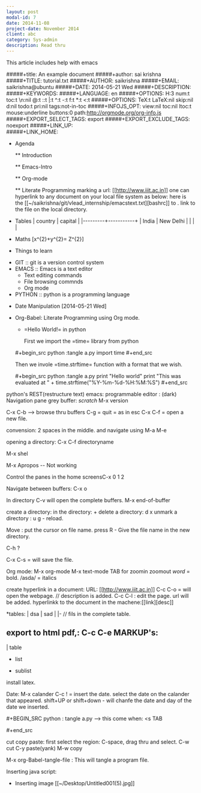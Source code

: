 ```yaml
---
layout: post
modal-id: 7
date: 2014-11-08
project-date: November 2014
client: abc
category: Sys-admin
description: Read thru
---
```

<div class="message">
  This article includes help with emacs
</div>

#####+title: An example document
#####+author: sai krishna
#####+TITLE:     tutorial.txt
#####+AUTHOR:    saikrishna
#####+EMAIL:     saikrishna@ubuntu
#####+DATE:      2014-05-21 Wed
#####+DESCRIPTION: 
#####+KEYWORDS: 
#####+LANGUAGE:  en
#####+OPTIONS:   H:3 num:t toc:t \n:nil @:t ::t |:t ^:t -:t f:t *:t <:t
#####+OPTIONS:   TeX:t LaTeX:nil skip:nil d:nil todo:t pri:nil tags:not-in-toc
#####+INFOJS_OPT: view:nil toc:nil ltoc:t mouse:underline buttons:0 path:http://orgmode.org/org-info.js
#####+EXPORT_SELECT_TAGS: export
#####+EXPORT_EXCLUDE_TAGS: noexport
#####+LINK_UP:   
#####+LINK_HOME: 

* Agenda

  **  Introduction

  **  Emacs-Intro

  **  Org-mode

  **  Literate Programming
   marking a url: [[http://www.iiit.ac.in]]
   one can hyperlink to any document on your local file system as below:
   here is the [[~/saikrishna/git/vlead_internship/emacstext.txt][bashrc]] to . link to the file on the local directory.

 * Tables
 | country | capital   |
 |---------+-----------+
 | India   | New Delhi |
 |         |           |
 
 * Maths
  [x^{2}+y^{2}= Z^{2}]

 * Things to learn

  - GIT :: git is a version control system
  - EMACS :: Emacs is a text editor
     + Text editing commands
    + File browsing commnds
    + Org mode
  - PYTHON :: python is a programming language
 * Date Manipulation
   [2014-05-21 Wed]

 * Org-Babel: Literate Programming using Org mode.
   
   * =Hello World!= in python

     First we import the =time= library from python

    #+begin_src python  :tangle a.py
    import time
    #+end_src
 
     Then we invole =time.strftime= function with a format that we wish.

     #+begin_src python  :tangle a.py
     print "Hello world"
     print "This was evaluated at " + time.strftime("%Y-%m-%d-%H:%M:%S")
     #+end_src




python's REST(restructure text)
emacs:
programmable editor : (dark)
Navigation
pane
grey buffer: *scratch*
M-x version

C-x C-b --> browse thru buffers
C-g = quit = as in esc
C-x C-f = open a new file.

convension: 2 spaces in the middle. and navigate using M-a M-e

opening a directory: C-x C-f directoryname

M-x shel

M-x Apropos -- Not working

Control the panes in the home screensC-x 0 1 2

Navigate between buffers: C-x o

In directory
C-v will open the complete buffers.
M-x end-of-buffer

create a directory:
in the directory: +
delete a directory: d x
unmark a directory : u
g - reload.

Move :
put the cursor on file name. press R - Give the file name in the new directory.

C-h ?

C-x C-s = will save the file.

Org mode:
M-x org-mode
M-x text-mode
TAB for zoomin zoomout
*word* = bold.
/asda/ = italics

create hyperlink in a document:
URL: [[http://www.iiit.ac.in]] C-c C-o = will open the webpage. // description is added.
C-c C-l : edit the page. url will be added.
hyperlinkk to the document in the machene:[[link][desc]]

*tables:
 | dsa | sad |
 |-<tab>   // fils in the complete table.

 export to html pdf,: 
C-c C-e
MARKUP's:
--------
| table
- list
+ sublist

install latex.

Date:
M-x calander
C-c ! = insert the date. select the date on the calander that appeared.
shift+UP or shift+down - will chanfe the date and day of the date we inserted.

#+BEGIN_SRC  python   : tangle a.py --> this come when: <s TAB

#+end_src

cut copy paste:
first select the region:
C-space, drag thru and select.
C-w cut
C-y paste(yank)
M-w copy

M-x org-Babel-tangle-file : This will tangle a program file.

Inserting java script:  

*  Inserting image
   [[~/Desktop/Untitled001(5).jpg]]


